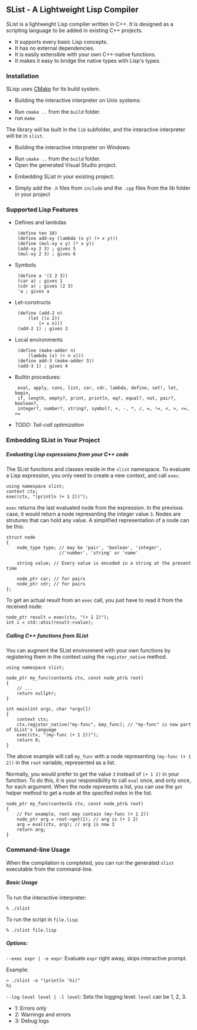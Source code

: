 SList - A Lightweight Lisp Compiler
-----------------------------------

SList is a lightweight Lisp compiler written in C++.  It is designed as a
scripting language to be added in existing C++ projects.

 * It supports every basic Lisp concepts.
 * It has no external dependencies.
 * It is easily extensible with your own C++-native functions.
 * It makes it easy to bridge the native types with Lisp's types.


### Installation

SLisp uses [CMake](https://cmake.org) for its build system.

- Building the interactive interpreter on Unix systems:

 * Run ```cmake ..``` from the ```build``` folder.
 * run ```make```

 The library will be built in the ```lib``` subfolder, and the interactive
 interpreter will be in ```slist```.

- Building the interactive interpreter on Windows:

 * Run ```cmake ..``` from the ```build``` folder.
 * Open the generated Visual Studio project.

- Embedding SList in your existing project:

 * Simply add the ```.h``` files from ```include``` and the ```.cpp``` files 
 from the lib folder in your project


### Supported Lisp Features

 * Defines and lambdas

 		(define ten 10)
 		(define add-xy (lambda (x y) (+ x y)))
 		(define (mul-xy x y) (* x y))
 		(add-xy 2 3) ; gives 5
 		(mul-xy 2 3) ; gives 6

 * Symbols

 		(define a '(1 2 3))
 		(car a) ; gives 1
 		(cdr a) ; gives (2 3)
 		'a ; gives a

 * Let-constructs

 		(define (add-2 n)
 			(let ((x 2))
 				(+ x n)))
 		(add-2 1) ; gives 3

 * Local environments

 		(define (make-adder n)
 			(lambda (x) (+ n x)))
 		(define add-3 (make-adder 3))
 		(add-3 1) ; gives 4

 * Builtin procedures:

 		eval, apply, cons, list, car, cdr, lambda, define, set!, let, begin,
 		if, length, empty?, print, println, eq?, equal?, not, pair?, boolean?, 
 		integer?, number?, string?, symbol?, +, -, *, /, =, !=, <, >, <=, >=

 * *TODO: Tail-call optimization*

### Embedding SList in Your Project

##### Evaluating Lisp expressions from your C++ code

The SList functions and classes reside in the ```slist``` namespace.  To evaluate
a Lisp expression, you only need to create a new context, and call ```exec```.

	using namespace slist;
	context ctx;
	exec(ctx, "(println (+ 1 2))");

```exec``` returns the last evaluated node from the expression.  In the previous case, 
it would return a node representing the integer value ```3```.  Nodes are strutures that
can hold any value.  A simplified representation of a node can be this:

	struct node
	{
		node_type type; // may be 'pair', 'boolean', 'integer', 
					    //'number', 'string' or 'name'

		string value; // Every value is encoded in a string at the present time

		node_ptr car; // for pairs
		node_ptr cdr; // for pairs
	};

To get an actual result from an ```exec``` call, you just have to read it from the received
node:

	node_ptr result = exec(ctx, "(+ 1 2)");
	int i = std::atoi(result->value);


##### Calling C++ functions from SList

You can augment the SList environment with your own functions by registering them
in the context using the ```register_native``` method.

	using namespace slist;

	node_ptr my_func(context& ctx, const node_ptr& root)
	{
		// ...
		return nullptr;
	}

	int main(int argc, char *argv[])
	{
		context ctx;
		ctx.register_native("my-func", &my_func); // "my-func" is now part of SList's language
		exec(ctx, "(my-func (+ 1 2))");
		return 0;
	}

The above example will call ```my_func``` with a node representing 
```(my-func (+ 1 2))``` in the ```root``` variable, represented as a list.  

Normally, you would prefer to get the value ```3``` instead of ```(+ 1 2)``` in your function.
To do this, it is your responsibility to call ```eval``` once, and only once, for each argument. When the node represents a list, you can use the ```get``` helper method to get a 
node at the specifed index in the list.

	node_ptr my_func(context& ctx, const node_ptr& root)
	{
		// For example, root may contain (my-func (+ 1 2))
		node_ptr arg = root->get(1); // arg is (+ 1 2)
		arg = eval(ctx, arg); // arg is now 3
		return arg;
	}


### Command-line Usage

When the compilation is completed, you can run the generated ```slist```
executable from the command-line.

##### Basic Usage

To run the interactive interpreter:

	% ./slist

To run the script in ```file.lisp```:

	% ./slist file.lisp

##### Options:

```--exec expr | -e expr```: Evaluate ```expr``` right away, skips interactive prompt. 

Example:

	> ./slist -e "(println 'hi)"
	hi

```--log-level level | -l level```: Sets the logging level. ```level``` can be 1, 2, 3.

 * 1: Errors only
 * 2: Warnings and errors
 * 3: Debug logs

